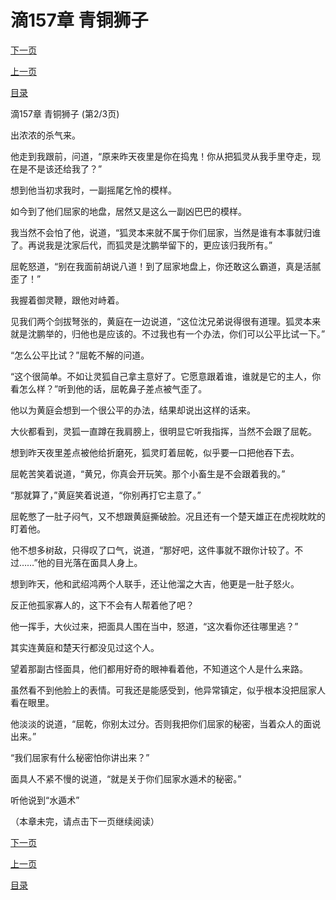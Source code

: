 <h1>滴157章   青铜狮子</h1>
            <div><p><a href="./470_%E6%BB%B4157%E7%AB%A0_%E9%9D%92%E9%93%9C%E7%8B%AE%E5%AD%90.md">下一页</a></p><p><a href="./468_%E6%BB%B4157%E7%AB%A0_%E9%9D%92%E9%93%9C%E7%8B%AE%E5%AD%90.md">上一页</a></p><p><a href="../">目录</a></p></div>
            <div><p>滴157章   青铜狮子 (第2/3页)</p><p>出浓浓的杀气来。</p><p>他走到我跟前，问道，“原来昨天夜里是你在捣鬼！你从把狐灵从我手里夺走，现在是不是该还给我了？”</p><p>想到他当初求我时，一副摇尾乞怜的模样。</p><p>如今到了他们屈家的地盘，居然又是这么一副凶巴巴的模样。</p><p>我当然不会怕了他，说道，“狐灵本来就不属于你们屈家，当然是谁有本事就归谁了。再说我是沈家后代，而狐灵是沈鹏举留下的，更应该归我所有。”</p><p>屈乾怒道，“别在我面前胡说八道！到了屈家地盘上，你还敢这么霸道，真是活腻歪了！”</p><p>我握着御灵鞭，跟他对峙着。</p><p>见我们两个剑拔弩张的，黄庭在一边说道，“这位沈兄弟说得很有道理。狐灵本来就是沈鹏举的，归他也是应该的。不过我也有一个办法，你们可以公平比试一下。”</p><p>“怎么公平比试？”屈乾不解的问道。</p><p>“这个很简单。不如让灵狐自己拿主意好了。它愿意跟着谁，谁就是它的主人，你看怎么样？”听到他的话，屈乾鼻子差点被气歪了。</p><p>他以为黄庭会想到一个很公平的办法，结果却说出这样的话来。</p><p>大伙都看到，灵狐一直蹲在我肩膀上，很明显它听我指挥，当然不会跟了屈乾。</p><p>想到昨天夜里差点被他给折磨死，狐灵盯着屈乾，似乎要一口把他吞下去。</p><p>屈乾苦笑着说道，“黄兄，你真会开玩笑。那个小畜生是不会跟着我的。”</p><p>“那就算了，”黄庭笑着说道，“你别再打它主意了。”</p><p>屈乾憋了一肚子闷气，又不想跟黄庭撕破脸。况且还有一个楚天雄正在虎视眈眈的盯着他。</p><p>他不想多树敌，只得叹了口气，说道，“那好吧，这件事就不跟你计较了。不过……”他的目光落在面具人身上。</p><p>想到昨天，他和武绍鸿两个人联手，还让他溜之大吉，他更是一肚子怒火。</p><p>反正他孤家寡人的，这下不会有人帮着他了吧？</p><p>他一挥手，大伙过来，把面具人围在当中，怒道，“这次看你还往哪里逃？”</p><p>其实连黄庭和楚天行都没见过这个人。</p><p>望着那副古怪面具，他们都用好奇的眼神看着他，不知道这个人是什么来路。</p><p>虽然看不到他脸上的表情。可我还是能感受到，他异常镇定，似乎根本没把屈家人看在眼里。</p><p>他淡淡的说道，“屈乾，你别太过分。否则我把你们屈家的秘密，当着众人的面说出来。”</p><p>“我们屈家有什么秘密怕你讲出来？”</p><p>面具人不紧不慢的说道，“就是关于你们屈家水遁术的秘密。”</p><p>听他说到“水遁术”</p><p>（本章未完，请点击下一页继续阅读）</p></div>
            <div><p><a href="./470_%E6%BB%B4157%E7%AB%A0_%E9%9D%92%E9%93%9C%E7%8B%AE%E5%AD%90.md">下一页</a></p><p><a href="./468_%E6%BB%B4157%E7%AB%A0_%E9%9D%92%E9%93%9C%E7%8B%AE%E5%AD%90.md">上一页</a></p><p><a href="../">目录</a></p></div>